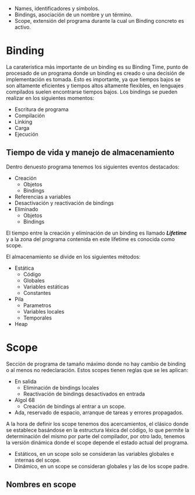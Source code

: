 - Names, identificadores y símbolos.
- Bindings, asociación de un nombre y un término.
- Scope, extensión del programa durante la cual un Binding concreto es activo.

# Binding
La carateristica más importante de un binding es su Binding Time, punto de procesado de un programa donde un binding es creado o una decisión de implementación es tomada. Esto es importante, ya que tiempos bajos se son altamente eficientes y tiempos altos altamente flexibles, en lenguajes compilados suelen encontrarse tiempos bajos. Los bindings se pueden realizar en los siguientes momentos:
- Escritura de programa
- Compilación
- Linking
- Carga
- Ejecución

## Tiempo de vida y manejo de almacenamiento
Dentro denuesto programa tenemos los siguientes eventos destacados:
- Creación
	- Objetos
	- Bindings
- Referencias a variables
- Desactivación y reactivación de bindings
- Eliminado
	- Objetos
	- Bindings

El tiempo entre la creación y eliminación de un binding es llamado ***Lifetime*** y a la zona del programa contenida en este lifetime es conocida como scope.

El almacenamiento se divide en los siguientes métodos:
- Estática
	- Código
	- Globales
	- Variables estáticas
	- Constantes
- Pila
	- Parametros
	- Variables locales
	- Temporales
- Heap

# Scope
Sección de programa de tamaño máximo donde no hay cambio de binding o al menos no redeclaración.
Estos scopes tienen reglas que se les aplican:
- En salida
	- Eliminación de bindings locales
	- Reactivación de bindings desactivados en entrada
- Algol 68
	- Creación de bindings al entrar a un scope.
- Ada, reservado de espacio, arranque de tareas y errores propagados.

A la hora de definir los scope tenemos dos acercamientos, el clásico donde se establece basándose en la estructura léxica del código, lo que permite la determinación del mismo por parte del compilador, por otro lado, tenemos la versión dinámica donde el scope depende el estado actual del programa.
- Estáticos, en un scope solo se consideran las variables globales e internas del scope.
- Dinámico, en un scope se consideran globales y las de los scope padre.

## Nombres en scope
